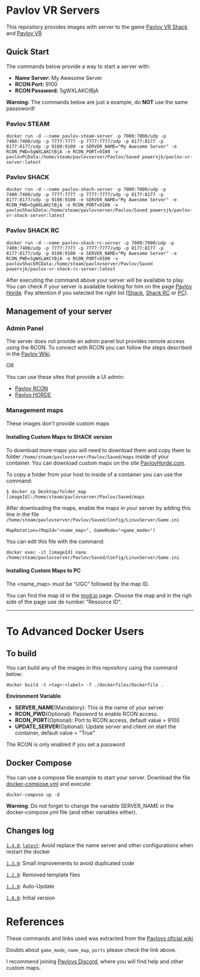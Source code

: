 # Pavlov VR Servers
This repository provides images with server to the game [Pavlov VR Shack](https://www.oculus.com/experiences/quest/3649611198468269) and [Pavlov VR](https://store.steampowered.com/app/555160/Pavlov_VR/)

## Quick Start
The commands below provide a way to start a server with:
* **Name Server:** My Awesome Server
* **RCON Port:** 9100
* **RCON Password:** 5gWXLAKCtBjA

**Warning:** The commands below are just a example, do **NOT** use the same passoword!
### Pavlov STEAM
```
docker run -d --name pavlov-steam-server -p 7000:7000/udp -p 7400:7400/udp -p 7777:7777 -p 7777:7777/udp -p 8177:8177 -p 8177:8177/udp -p 9100:9100 -e SERVER_NAME="My Awesome Server" -e RCON_PWD=5gWXLAKCtBjA -e RCON_PORT=9100 -v pavlovPcData:/home/steam/pavlovserver/Pavlov/Saved powersjk/pavlov-vr-server:latest
```

### Pavlov SHACK
```
docker run -d --name pavlov-shack-server -p 7000:7000/udp -p 7400:7400/udp -p 7777:7777 -p 7777:7777/udp -p 8177:8177 -p 8177:8177/udp -p 9100:9100 -e SERVER_NAME="My Awesome Server" -e RCON_PWD=5gWXLAKCtBjA -e RCON_PORT=9100 -v pavlovShackData:/home/steam/pavlovserver/Pavlov/Saved powersjk/pavlov-vr-shack-server:latest
```

### Pavlov SHACK RC
```
docker run -d --name pavlov-shack-rc-server -p 7000:7000/udp -p 7400:7400/udp -p 7777:7777 -p 7777:7777/udp -p 8177:8177 -p 8177:8177/udp -p 9100:9100 -e SERVER_NAME="My Awesome Server" -e RCON_PWD=5gWXLAKCtBjA -e RCON_PORT=9100 -v pavlovShackRCData:/home/steam/pavlovserver/Pavlov/Saved powersjk/pavlov-vr-shack-rc-server:latest
```

After executing the command above your server will be available to play.
You can check if your server is available looking for him on the page [Pavlov Horde](https://pavlovhorde.com/).
Pay attention if you selected the right list ([Shack](https://pavlovhorde.com/), [Shack RC](https://pavlovhorde.com/serversRC) or [PC](https://pavlovhorde.com/pcServers)).

## Management of your server
### Admin Panel
The server does not provide an admin panel but provides remote access using the RCON.
To connect with RCON you can follow the steps described in the [Pavlov Wiki](http://wiki.pavlov-vr.com/index.php?title=Dedicated_server#Connecting_to_RCON).

OR

You can use these sites that provide a UI admin:
* [Pavlov RCON](https://pavlovrcon.com/)
* [Pavlvo HORDE](https://pavlovhorde.com/rcon)

### Management maps
These images don't provide custom maps

#### Installing Custom Maps to SHACK version
To download more maps you will need to download them and copy them to folder `/home/steam/pavlovserver/Pavlov/Saved/maps` inside of your container.
You can download custom maps on the site [PavlovHorde.com](https://pavlovhorde.com/mapsList). 

To copy a folder from your host to inside of a container you can use the command:
```
$ docker cp Desktop/folder_map [imageId]:/home/steam/pavlovserver/Pavlov/Saved/maps
```

After downloading the maps, enable the maps in your server by adding this line in the file `/home/steam/pavlovserver/Pavlov/Saved/Config/LinuxServer/Game.ini`
```
MapRotation=(MapId="<name_map>", GameMode="<game_mode>") 
```
You can edit this file with the command:
```
docker exec -it [imageId] nano /home/steam/pavlovserver/Pavlov/Saved/Config/LinuxServer/Game.ini
```

#### Installing Custom Maps to PC
The <name_map> must be “UGC” followed by the map ID. 

You can find the map id in the [mod.io](mod.io) page. Choose the map and in the righ side of the page use de number "Resource ID".

___
# To Advanced Docker Users
## To build
You can build any of the images in this repository using the command below:
```
docker build -t <tag>:<label> -f ./dockerfiles/Dockerfile .
```

**Environment Variable**
* **SERVER_NAME**(Mandatory): This is the name of your server
* **RCON_PWD**(Optional): Password to enable RCON access.
* **RCON_PORT**(Optional): Port to RCON access, default value = 9100
* **UPDATE_SERVER**(Optional): Update server and client on start the container, default value = "True"

The RCON is only enabled if you set a password

## Docker Compose
You can use a compose file example to start your server.
Download the file [docker-compose.yml](https://raw.githubusercontent.com/XavierSJC/pavlov-vr-quest-server/main/dockerfiles/docker-compose.yml) and execute:
```
docker-compose up -d
```
**Warning**: Do not forget to change the variable SERVER_NAME in the docker-compose.yml file (and other variables either).

## Changes log
[`1.4.0`](https://github.com/XavierSJC/pavlov-vr-quest-server/tree/v1.4.0), [`latest`](https://github.com/XavierSJC/pavlov-vr-quest-server/tree/main): Avoid replace the name server and other configurations when restart the docker

[`1.3.0`](https://github.com/XavierSJC/pavlov-vr-quest-server/tree/v1.3.0): Small improvements to avoid duplicated code

[`1.2.0`](https://github.com/XavierSJC/pavlov-vr-quest-server/tree/v1.2.0): Removed template files

[`1.1.0`](https://github.com/XavierSJC/pavlov-vr-quest-server/tree/v1.1.0): Auto-Update

[`1.0.0`](https://github.com/XavierSJC/pavlov-vr-quest-server/tree/v1.0.0): Initial version


# References
These commands and links used was extracted from the [Pavlovs oficial wiki](http://wiki.pavlov-vr.com/index.php?title=Dedicated_server)

Doubts about `game_mode`, `name_map`, `ports` please check the link above.

I recommend joining [Pavlovs Discord](https://discord.gg/pavlov-vr), where you will find help and other custom maps.
